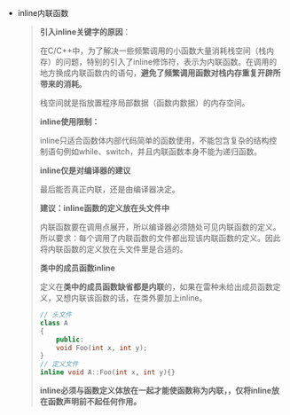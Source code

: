 + inline内联函数

  > **引入inline关键字的原因**：
  >
  > 在C/C++中，为了解决一些频繁调用的小函数大量消耗栈空间（栈内存）的问题，特别的引入了inline修饰符，表示为内联函数。在调用的地方换成内联函数内的语句，**避免了频繁调用函数对栈内存重复开辟所带来的消耗**。
  >
  > 栈空间就是指放置程序局部数据（函数内数据）的内存空间。
  >
  > **inline使用限制：**
  >
  > inline只适合函数体内部代码简单的函数使用，不能包含复杂的结构控制语句例如while、switch，并且内联函数本身不能为递归函数。
  >
  > **inline仅是对编译器的建议**
  >
  > 最后能否真正内联，还是由编译器决定。
  >
  > **建议：inline函数的定义放在头文件中**
  >
  > 内联函数要在调用点展开，所以编译器必须随处可见内联函数的定义。所以要求：每个调用了内联函数的文件都出现该内联函数的定义。因此将内联函数的定义放在头文件里是合适的。
  >
  > **类中的成员函数inline**
  >
  > 定义在**类中的成员函数缺省都是内联**的，如果在雷种未给出成员函数定义，又想内联该函数的话，在类外要加上inline。
  >
  > ```c++
  > // 头文件
  > class A
  > {
  >     public:
  >     void Foo(int x, int y);
  > }
  > // 定义文件
  > inline void A::Foo(int x, int y){} 
  > 
  > ```
  >
  > **inline必须与函数定义体放在一起才能使函数称为内联，，仅将inline放在函数声明前不起任何作用。**

